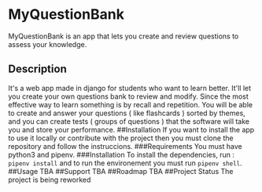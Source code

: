 # MyQuestionBank
MyQuestionBank is an app that lets you create and review questions to assess your knowledge.
## Description
It's a web app made in django for students who want to learn better. It'll let you create your own questions bank to review and modify. Since the most effective way to learn something is by recall and repetition.
You will be able to create and answer your questions ( like flashcards ) sorted by themes, and you can create tests ( groups of questions ) that the software will take you and store your performance.
##Installation
If you want to install the app to use it locally or contribute with the project then you must clone the repository and follow the instruccions.
###Requirements
You must have python3 and pipenv.
###Installation
To install the dependencies, run : `pipenv install` and to run the environement you must run `pipenv shell`.
##Usage
TBA
##Support
TBA
##Roadmap
TBA
##Project Status
The project is being reworked
